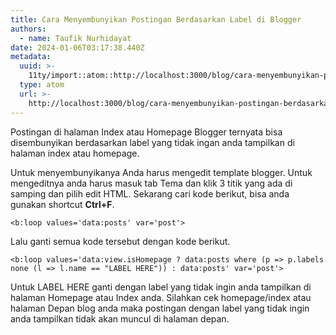 ```yaml
---
title: Cara Menyembunyikan Postingan Berdasarkan Label di Blogger
authors:
  - name: Taufik Nurhidayat
date: 2024-01-06T03:17:38.440Z
metadata:
  uuid: >-
    11ty/import::atom::http://localhost:3000/blog/cara-menyembunyikan-postingan-berdasarkan-label-di-blogger
  type: atom
  url: >-
    http://localhost:3000/blog/cara-menyembunyikan-postingan-berdasarkan-label-di-blogger
---
```

Postingan di halaman Index atau Homepage Blogger ternyata bisa disembunyikan berdasarkan label yang tidak ingan anda tampilkan di halaman index atau homepage.

Untuk menyembunyikanya Anda harus mengedit template blogger. Untuk mengeditnya anda harus masuk tab Tema dan klik 3 titik yang ada di samping dan pilih edit HTML. Sekarang cari kode berikut, bisa anda gunakan shortcut **Ctrl+F**.

```
<b:loop values='data:posts' var='post'>
```

Lalu ganti semua kode tersebut dengan kode berikut.

```
<b:loop values='data:view.isHomepage ? data:posts where (p => p.labels none (l => l.name == "LABEL HERE")) : data:posts' var='post'>
```

Untuk LABEL HERE ganti dengan label yang tidak ingin anda tampilkan di halaman Homepage atau Index anda. Silahkan cek homepage/index atau halaman Depan blog anda maka postingan dengan label yang tidak ingin anda tampilkan tidak akan muncul di halaman depan.